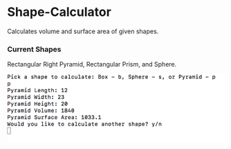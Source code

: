 # Shape-Calculator
Calculates volume and surface area of given shapes.

### Current Shapes
Rectangular Right Pyramid, Rectangular Prism, and Sphere.


![Running App](https://github.com/Arcane-Panda/Shape-Calculator/blob/master/Shape%20Tester.png)
